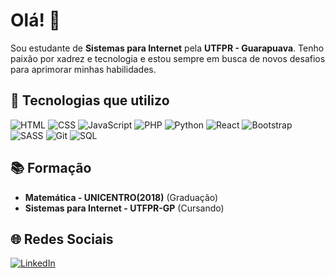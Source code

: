 # Olá! 👋

Sou estudante de **Sistemas para Internet** pela **UTFPR - Guarapuava**. Tenho paixão por xadrez e tecnologia e estou sempre em busca de novos desafios para aprimorar minhas habilidades.

## 🚀 Tecnologias que utilizo

![HTML](https://img.shields.io/badge/-HTML5-E34F26?style=flat-square&logo=html5&logoColor=white)
![CSS](https://img.shields.io/badge/-CSS3-1572B6?style=flat-square&logo=css3)
![JavaScript](https://img.shields.io/badge/-JavaScript-F7DF1E?style=flat-square&logo=javascript&logoColor=black)
![PHP](https://img.shields.io/badge/-PHP-777BB4?style=flat-square&logo=php&logoColor=white)
![Python](https://img.shields.io/badge/-Python-3776AB?style=flat-square&logo=python&logoColor=white)
![React](https://img.shields.io/badge/-React-61DAFB?style=flat-square&logo=react&logoColor=black)
![Bootstrap](https://img.shields.io/badge/-Bootstrap-7952B3?style=flat-square&logo=bootstrap&logoColor=white)
![SASS](https://img.shields.io/badge/-SASS-CC6699?style=flat-square&logo=sass&logoColor=white)
![Git](https://img.shields.io/badge/-Git-F05032?style=flat-square&logo=git&logoColor=white)
![SQL](https://img.shields.io/badge/-SQL-4479A1?style=flat-square&logo=MySQL&logoColor=white)

## 📚 Formação

- **Matemática - UNICENTRO(2018)** (Graduação)
- **Sistemas para Internet - UTFPR-GP** (Cursando)

## 🌐 Redes Sociais

[![LinkedIn](https://img.shields.io/badge/-LinkedIn-0A66C2?style=flat-square&logo=LinkedIn&logoColor=white)](https://www.linkedin.com/in/jo%C3%A3o-paulo-pereira-7615591a6/)

<!--
**JoaoPaulx/JoaoPaulx** is a ✨ _special_ ✨ repository because its `README.md` (this file) appears on your GitHub profile.

Here are some ideas to get you started:

- 🔭 I’m currently working on ...
- 🌱 I’m currently learning ...
- 👯 I’m looking to collaborate on ...
- 🤔 I’m looking for help with ...
- 💬 Ask me about ...
- 📫 How to reach me: ...
- 😄 Pronouns: ...
- ⚡ Fun fact: ...
-->
